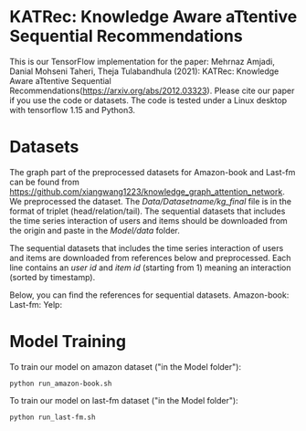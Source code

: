 # KATRec: Knowledge Aware aTtentive Sequential Recommendations
This is our TensorFlow implementation for the paper: Mehrnaz Amjadi, Danial Mohseni Taheri, Theja Tulabandhula (2021): KATRec: Knowledge Aware aTtentive Sequential Recommendations(https://arxiv.org/abs/2012.03323). 
Please cite our paper if you use the code or datasets.
The code is tested under a Linux desktop with tensorflow 1.15 and Python3.

# Datasets
The graph part of the preprocessed datasets for Amazon-book and Last-fm can be found from https://github.com/xiangwang1223/knowledge_graph_attention_network. We preprocessed the dataset. The *Data/Datasetname/kg_final* file is in the format of triplet (head/relation/tail). The sequential datasets that includes the time series interaction of users and items should be downloaded from the origin and paste in the *Model/data* folder. 

The sequential datasets that includes the time series interaction of users and items are downloaded from references below and preprocessed. Each line contains an *user id* and *item id* (starting from 1) meaning an interaction (sorted by timestamp).

Below, you can find the references for sequential datasets.
Amazon-book: 
Last-fm:
Yelp:

# Model Training
To train our model on amazon dataset ("in the Model folder"):
```
python run_amazon-book.sh
```
To train our model on last-fm dataset ("in the Model folder"):
```
python run_last-fm.sh
```
